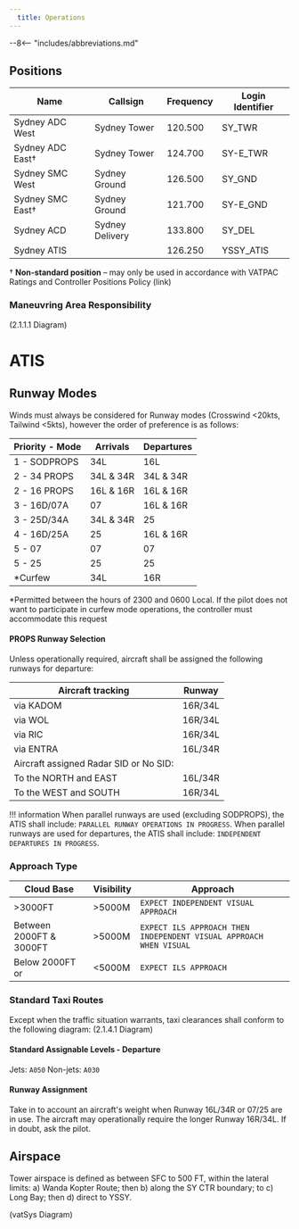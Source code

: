 ```yaml
---
  title: Operations
---
```


--8<-- "includes/abbreviations.md"

## Positions

| Name              | Callsign       | Frequency        | Login Identifier                         |
| ----------------- | -------------- | ---------------- | ---------------------------------------- |
| Sydney ADC West   | Sydney Tower   | 120.500          | SY_TWR                                   |
| Sydney ADC East†  | Sydney Tower   | 124.700          | SY-E_TWR                                 |
| Sydney SMC West   | Sydney Ground  | 126.500          | SY_GND                                   |
| Sydney SMC East†  | Sydney Ground  | 121.700          | SY-E_GND                                 |
| Sydney ACD        | Sydney Delivery| 133.800          | SY_DEL                                   |
| Sydney ATIS       |                | 126.250          | YSSY_ATIS                                |

† **Non-standard position** – may only be used in accordance with VATPAC Ratings and Controller Positions Policy (link)

### Maneuvring Area Responsibility
(2.1.1.1 Diagram)



# ATIS
## Runway Modes
Winds must always be considered for Runway modes (Crosswind <20kts, Tailwind <5kts), however the order of preference is as follows:

| Priority - Mode | Arrivals  | Departures |
| ----------------| --------- | ---------- |
| 1 - SODPROPS    | 34L       | 16L        |
| 2 - 34 PROPS    | 34L & 34R | 34L & 34R  |
| 2 - 16 PROPS    | 16L & 16R | 16L & 16R  |
| 3 - 16D/07A     | 07        | 16L & 16R  |
| 3 - 25D/34A     | 34L & 34R | 25         |
| 4 - 16D/25A     | 25        | 16L & 16R  |
| 5 - 07          | 07        | 07         |
| 5 - 25          | 25        | 25         |
| *Curfew         | 34L       | 16R        |

*Permitted between the hours of 2300 and 0600 Local. If the pilot does not want to participate in curfew mode operations, the controller must accommodate this request

#### PROPS Runway Selection
Unless operationally required, aircraft shall be assigned the following runways for departure:

| Aircraft tracking | Runway  |
| ----------------| --------- |
| via KADOM   | 16R/34L      |
| via WOL | 16R/34L |
| via RIC| 16R/34L |
| via ENTRA | 16L/34R |
| Aircraft assigned Radar SID or No SID: |
| To the NORTH and EAST | 16L/34R |
| To the WEST and SOUTH | 16R/34L |

!!! information
    When parallel runways are used (excluding SODPROPS), the ATIS shall include: `PARALLEL RUNWAY OPERATIONS IN PROGRESS`. When parallel runways are used for departures, the ATIS shall include: `INDEPENDENT DEPARTURES IN PROGRESS`.

### Approach Type

| Cloud Base             | Visibility     | Approach                             |
| -----------------------| -------------- | -------------------------------------|
| >3000FT                | >5000M         | `EXPECT INDEPENDENT VISUAL APPROACH` |
| Between 2000FT & 3000FT| >5000M         | `EXPECT ILS APPROACH THEN INDEPENDENT VISUAL APPROACH WHEN VISUAL`|
| Below 2000FT         or| <5000M         | `EXPECT ILS APPROACH`                |

### Standard Taxi Routes

Except when the traffic situation warrants, taxi clearances shall conform to the following diagram:
(2.1.4.1 Diagram)
#### Standard Assignable Levels - Departure

Jets: `A050`
Non-jets: `A030`

#### Runway Assignment

Take in to account an aircraft's weight when Runway 16L/34R or 07/25 are in use. The aircraft may operationally require the longer Runway 16R/34L. If in doubt, ask the pilot.

## Airspace

Tower airspace is defined as between SFC to 500 FT, within the lateral limits:
a) Wanda Kopter Route; then
b) along the SY CTR boundary; to
c) Long Bay; then
d) direct to YSSY.

(vatSys Diagram)